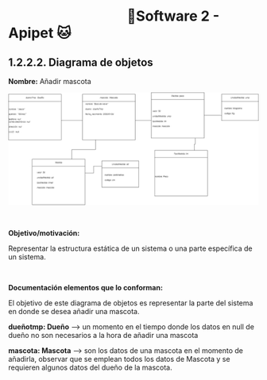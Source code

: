 #  &nbsp;&nbsp;&nbsp;&nbsp;&nbsp;&nbsp;&nbsp;&nbsp;&nbsp;&nbsp;&nbsp;&nbsp;&nbsp;&nbsp;&nbsp;&nbsp;&nbsp;&nbsp;&nbsp;&nbsp;&nbsp;&nbsp;&nbsp;&nbsp;&nbsp;&nbsp;&nbsp;&nbsp;&nbsp;&nbsp;&nbsp;&nbsp;&nbsp;&nbsp;&nbsp;&nbsp;🐶Software 2 - Apipet 🐱  #


## 1.2.2.2. Diagrama de objetos

**Nombre:** Añadir mascota

![Diagrama de objetos - añadir mascota](https://github.com/MiguelRiosT/ApipetDocumentacion/blob/main/Dise%C3%B1o%20detallado/Vista%20l%C3%B3gica/Diagrama%20de%20objetos/Diagrama%20de%20objetos%20-%20a%C3%B1adir%20mascota.drawio.png)

<br>

**Objetivo/motivación:**

Representar la estructura estática de un sistema o una parte específica de un sistema. 

<br>

**Documentación elementos que lo conforman:**


El objetivo de este diagrama de objetos es representar la parte del sistema en donde se desea añadir una mascota.

**dueñotmp: Dueño** --> un momento en el tiempo donde los datos en null de dueño no son necesarios a la hora de añadir una mascota

**mascota: Mascota** --> son los datos de una mascota en el momento de añadirla, observar que se emplean todos los datos de Mascota y se requieren algunos datos del dueño de la mascota.


